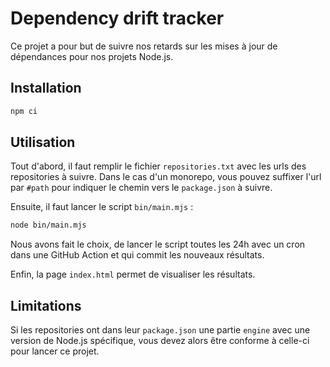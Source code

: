 # Dependency drift tracker

Ce projet a pour but de suivre nos retards sur les mises à jour de dépendances pour nos projets Node.js.

## Installation

```bash
npm ci
```

## Utilisation

Tout d'abord, il faut remplir le fichier `repositories.txt` avec les urls des repositories à suivre.
Dans le cas d'un monorepo, vous pouvez suffixer l'url par `#path` pour indiquer le chemin vers le `package.json` à suivre.

Ensuite, il faut lancer le script `bin/main.mjs` :  

```bash
node bin/main.mjs
```

Nous avons fait le choix, de lancer le script toutes les 24h avec un cron dans une GitHub Action 
et qui commit les nouveaux résultats.

Enfin, la page `index.html` permet de visualiser les résultats.

## Limitations

Si les repositories ont dans leur `package.json` une partie `engine` avec une version de Node.js spécifique, 
vous devez alors être conforme à celle-ci pour lancer ce projet.